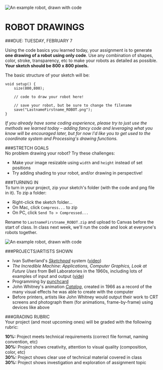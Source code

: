 ![An example robot, drawn with code](https://raw.githubusercontent.com/jeffThompson/CreativeProgramming1/master/Images/Week01/Robots.jpg)

ROBOT DRAWINGS
====

###DUE: TUESDAY, FEBRUARY 7

Using the code basics you learned today, your assignment is to generate **one drawing of a robot using only code**. Use any combination of shapes, color, stroke, transparency, etc to make your robots as detailed as possible. **Your sketch should be 800 x 800 pixels.**

The basic structure of your sketch will be:

    void setup() {
    	size(800,800);

    	// code to draw your robot here!

    	// save your robot, but be sure to change the filename
    	save("LastnameFirstname_ROBOT.png");
    }

*If you already have some coding experience, please try to just use the methods we learned today – adding fancy code and leveraging what you know will be encouraged later, but for now I'd like you to get used to the coordinate system and Processing's drawing functions.*

###STRETCH GOALS  
No problem drawing your robot? Try these challenges:

* Make your image resizable using `width` and `height` instead of set positions  
* Try adding shading to your robot, and/or drawing in perspective!

###TURNING IN  
To turn in your project, zip your sketch's folder (with the code and png file in it). To zip a folder:

* Right-click the sketch folder...  
* On Mac, click `Compress...` to zip  
* On PC, click `Send To > Compressed...`

Rename to `LastnameFirstname_ROBOT.zip` and upload to Canvas before the start of class. In class next week, we'll run the code and look at everyone's robots together.

![An example robot, drawn with code](https://raw.githubusercontent.com/jeffThompson/CreativeProgramming1/master/Images/Week01/OscilloscopeCamera-1.jpg)

###PROJECTS/ARTISTS SHOWN  

* Ivan Sutherland's [*Sketchpad*](https://en.wikipedia.org/wiki/Sketchpad) system ([video](https://youtu.be/USyoT_Ha_bA?t=3m30s))  
* *The Incredible Machine: Applications, Computer Graphics, Look at Future Uses* from Bell Laboratories in the 1960s, including lots of examples of input and output ([vide](https://www.youtube.com/watch?v=r18i-uR6BD4))  
* Programming by [punchcard](https://en.wikipedia.org/wiki/Computer_programming_in_the_punched_card_era)  
* John Whitney's animation [*Catalog*](https://www.youtube.com/watch?v=TbV7loKp69s), created in 1966 as a record of the many visual effects he was able to create with the computer  
* Before printers, artists like John Whitney would output their work to CRT screens and photograph them (for animations, frame-by-frame) using devices like above  

###GRADING RUBRIC  
Your project (and most upcoming ones) will be graded with the following rubric:

**10%:** Project meets technical requirements (correct file format, naming convention, etc)  
**30%:** Project shows creativity, attention to visual quality (composition, color, etc)  
**30%:** Project shows clear use of technical material covered in class  
**30%:** Project shows investigation and exploration of assignment topic  

